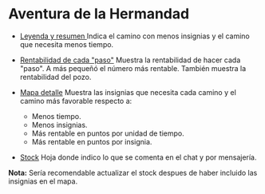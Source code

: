 # Aventura de la Hermandad

  * [Leyenda y resumen ](https://docs.google.com/spreadsheets/d/17YglWtDx0nidzbzhfEjqptfwrtspryXk3rEsKTNhBxM/edit#gid=0)
  Indica el camino con menos insignias y el camino que necesita menos tiempo.
  * [Rentabilidad de cada "paso"](https://docs.google.com/spreadsheets/d/17YglWtDx0nidzbzhfEjqptfwrtspryXk3rEsKTNhBxM/edit#gid=313575100)
  Muestra la rentabilidad de hacer cada "paso". A más pequeñó el número más rentable.
  También muestra la rentabilidad del pozo.
  
  * [Mapa detalle](https://docs.google.com/spreadsheets/d/17YglWtDx0nidzbzhfEjqptfwrtspryXk3rEsKTNhBxM/edit#gid=1286302819)
  Muestra las insignias que necesita cada camino y el camino más favorable respecto a:
    * Menos tiempo.
    * Menos insignias.
    * Más rentable en puntos por unidad de tiempo.
    * Más rentable en puntos por insignia.
 
* [Stock](https://docs.google.com/spreadsheets/d/17YglWtDx0nidzbzhfEjqptfwrtspryXk3rEsKTNhBxM/edit#gid=2080277180)
Hoja donde indico lo que se comenta en el chat y por mensajería.

__Nota:__ Sería recomendable actualizar el stock despues de haber incluido las insignias en el mapa.
